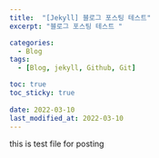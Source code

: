 ```yaml
---
title:  "[Jekyll] 블로그 포스팅 테스트"
excerpt: "블로그 포스팅 테스트 "

categories:
  - Blog
tags:
  - [Blog, jekyll, Github, Git]

toc: true
toc_sticky: true
 
date: 2022-03-10
last_modified_at: 2022-03-10
---
```

this is test file for posting